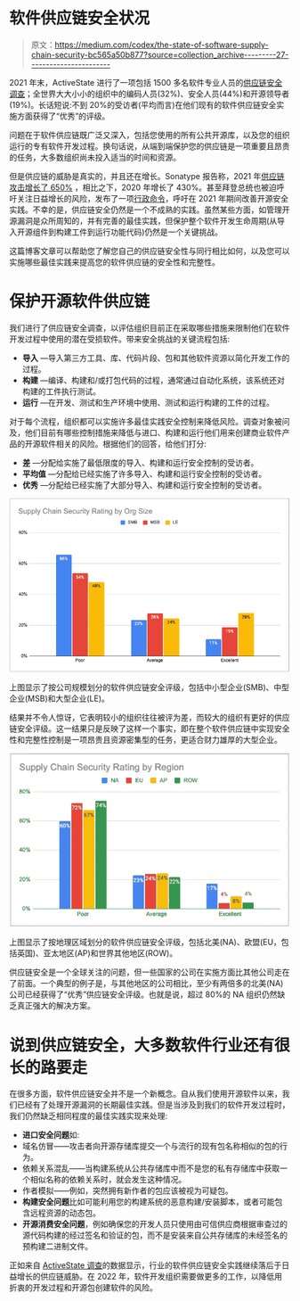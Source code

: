 # 软件供应链安全状况

> 原文：<https://medium.com/codex/the-state-of-software-supply-chain-security-bc565a50b877?source=collection_archive---------27----------------------->

2021 年末，ActiveState 进行了一项包括 1500 多名软件专业人员的[供应链安全调查](https://www.activestate.com/resources/datasheets/software-supply-chain-security-survey-report/)；全世界大大小小的组织中的编码人员(32%)、安全人员(44%)和开源领导者(19%)。长话短说:不到 20%的受访者(平均而言)在他们现有的软件供应链安全实施方面获得了“优秀”的评级。

问题在于软件供应链既广泛又深入，包括您使用的所有公共开源库，以及您的组织运行的专有软件开发过程。换句话说，从端到端保护您的供应链是一项重要且昂贵的任务，大多数组织尚未投入适当的时间和资源。

但是供应链的威胁是真实的，并且还在增长。Sonatype 报告称，2021 年[供应链攻击增长了 650%](https://www.sonatype.com/resources/white-paper-state-of-the-software-supply-chain-2020) ，相比之下，2020 年增长了 430%。甚至拜登总统也被迫呼吁关注日益增长的风险，发布了一项[行政命令](https://www.activestate.com/blog/president-biden-secure-your-software-supply-chain/)，呼吁在 2021 年期间改善开源安全实践。不幸的是，供应链安全仍然是一个不成熟的实践。虽然某些方面，如管理开源漏洞是众所周知的，并有完善的最佳实践，但保护整个软件开发生命周期(从导入开源组件到构建工件到运行功能代码)仍然是一个关键挑战。

这篇博客文章可以帮助您了解您自己的供应链安全性与同行相比如何，以及您可以实施哪些最佳实践来提高您的软件供应链的安全性和完整性。

# 保护开源软件供应链

我们进行了供应链安全调查，以评估组织目前正在采取哪些措施来限制他们在软件开发过程中使用的潜在受损软件。带来安全挑战的关键流程包括:

*   **导入** —导入第三方工具、库、代码片段、包和其他软件资源以简化开发工作的过程。
*   **构建** —编译、构建和/或打包代码的过程，通常通过自动化系统，该系统还对构建的工件执行测试。
*   **运行** —在开发、测试和生产环境中使用、测试和运行构建的工件的过程。

对于每个流程，组织都可以实施许多最佳实践安全控制来降低风险。调查对象被问及，他们目前有哪些控制措施来降低与进口、构建和运行他们用来创建商业软件产品的开源软件相关的风险。根据他们的回答，给他们打分:

*   **差** —分配给实施了最低限度的导入、构建和运行安全控制的受访者。
*   **平均值** —分配给已经实施了许多导入、构建和运行安全控制的受访者。
*   **优秀** —分配给已经实施了大部分导入、构建和运行安全控制的受访者。

![](img/d60805a85723e29d13f9846e4a4a0866.png)

上图显示了按公司规模划分的软件供应链安全评级，包括中小型企业(SMB)、中型企业(MSB)和大型企业(LE)。

结果并不令人惊讶，它表明较小的组织往往被评为差，而较大的组织有更好的供应链安全评级。这一结果只是反映了这样一个事实，即在整个软件供应链中实现安全性和完整性控制是一项昂贵且资源密集型的任务，更适合财力雄厚的大型企业。

![](img/d69b0c1d0a9ec4620503b71850c5d755.png)

上图显示了按地理区域划分的软件供应链安全评级，包括北美(NA)、欧盟(EU，包括英国)、亚太地区(AP)和世界其他地区(ROW)。

供应链安全是一个全球关注的问题，但一些国家的公司在实施方面比其他公司走在了前面。一个典型的例子是，与其他地区的公司相比，至少有两倍多的北美(NA)公司已经获得了“优秀”供应链安全评级。也就是说，超过 80%的 NA 组织仍然缺乏真正强大的解决方案。

# 说到供应链安全，大多数软件行业还有很长的路要走

在很多方面，软件供应链安全并不是一个新概念。自从我们使用开源软件以来，我们已经有了处理开源漏洞的长期最佳实践。但是当涉及到我们的软件开发过程时，我们仍然缺乏相同程度的最佳实践实现来处理:

*   **进口安全问题**如:
*   域名仿冒——攻击者向开源存储库提交一个与流行的现有包名称相似的包的行为。
*   依赖关系混乱——当构建系统从公共存储库中而不是您的私有存储库中获取一个相似名称的依赖关系时，就会发生这种情况。
*   作者模拟——例如，突然拥有新作者的包应该被视为可疑包。
*   **构建安全问题**比如可能利用您的构建系统的恶意构建/安装脚本，或者可能包含远程资源的动态包。
*   **开源消费安全问题**，例如确保您的开发人员只使用由可信供应商根据审查过的源代码构建的经过签名和验证的包，而不是安装来自公共存储库的未经签名的预构建二进制文件。

正如来自 [ActiveState 调查](https://www.activestate.com/resources/datasheets/software-supply-chain-security-survey-report/)的数据显示，行业的软件供应链安全实践继续落后于日益增长的供应链威胁。在 2022 年，软件开发组织需要做更多的工作，以降低用折衷的开发过程和开源包创建软件的风险。